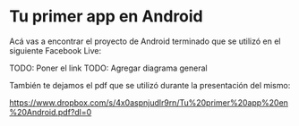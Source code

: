 # Tu primer app en Android
Acá vas a encontrar el proyecto de Android terminado que se utilizó en el siguiente Facebook Live:

TODO: Poner el link
TODO: Agregar diagrama general



También te dejamos el pdf que se utilizó durante la presentación del mismo:

https://www.dropbox.com/s/4x0aspnjudlr9rn/Tu%20primer%20app%20en%20Android.pdf?dl=0
